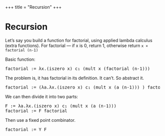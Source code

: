 +++
title = "Recursion"
+++

# Recursion
Let’s say you build a function for factorial, using applied lambda calculus (extra functions). For factorial — if x is 0, return 1, otherwise return `x × factorial (n-1)`

Basic function:

<pre>
factorial := λx.(iszero x) c₁ (mult x (factorial (n-1)))
</pre>

The problem is, it has factorial in its definition. It can’t. So abstract it.

<pre>
factorial := (λa.λx.(iszero x) c₁ (mult x (a (n-1))) ) factorial
</pre>

We can then divide it into two parts:

<pre>
F := λa.λx.(iszero x) c₁ (mult x (a (n-1)))
factorial := F factorial
</pre>

Then use a fixed point combinator.

<pre>factorial := Y F</pre>
